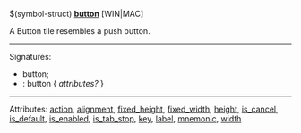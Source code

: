 $(symbol-struct) [**button**](https://help.autodesk.com/view/OARX/2021/ENU/?guid=GUID-B83960E6-A641-4D5A-A5B3-ADC703E36DA0) [WIN|MAC]

A Button tile resembles a push button.

 ------ 
Signatures:
 - button;
 - : button { *attributes?* }

 ------ 
Attributes: [action](https://help.autodesk.com/view/OARX/2021/ENU/?guid=GUID-287F6446-72D9-4F09-8B37-C2CAE9395418), [alignment](https://help.autodesk.com/view/OARX/2021/ENU/?guid=GUID-1F9D45C8-A45B-4F85-B741-8B9DCCEBA040), [fixed_height](https://help.autodesk.com/view/OARX/2021/ENU/?guid=GUID-53A2C532-B1D6-44E0-A2E4-DD9E8D746BFE), [fixed_width](https://help.autodesk.com/view/OARX/2021/ENU/?guid=GUID-528ACA68-711E-4AED-B0AB-12F053856708), [height](https://help.autodesk.com/view/OARX/2021/ENU/?guid=GUID-DD0E03A8-D2EB-4D79-9BF7-D49EFD3820D4), [is_cancel](https://help.autodesk.com/view/OARX/2021/ENU/?guid=GUID-9E400F8C-6E94-4B7E-BDFD-51F7C4AE419B), [is_default](https://help.autodesk.com/view/OARX/2021/ENU/?guid=GUID-84DA590E-73DB-4B78-925D-7F4B0899828F), [is_enabled](https://help.autodesk.com/view/OARX/2021/ENU/?guid=GUID-142CDF54-96F9-4D3E-AAD1-9810E29A2706), [is_tab_stop](https://help.autodesk.com/view/OARX/2021/ENU/?guid=GUID-A72491C6-6F32-4E26-BAA6-68348AF91717), [key](https://help.autodesk.com/view/OARX/2021/ENU/?guid=GUID-792039CD-A08A-4ABB-82A6-519797421C6E), [label](https://help.autodesk.com/view/OARX/2021/ENU/?guid=GUID-1D855150-4635-4F6B-B277-28C7EF21B939), [mnemonic](https://help.autodesk.com/view/OARX/2021/ENU/?guid=GUID-14684153-3205-4386-BA4D-695D8F52360D), [width](https://help.autodesk.com/view/OARX/2021/ENU/?guid=GUID-F5ACFAA1-4528-4BC5-B45E-0F7C114AFEDE)